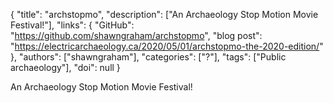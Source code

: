 {
  "title": "archstopmo",
  "description": ["An Archaeology Stop Motion Movie Festival!"],
  "links": {
    "GitHub": "https://github.com/shawngraham/archstopmo",
    "blog post": "https://electricarchaeology.ca/2020/05/01/archstopmo-the-2020-edition/"
  },
  "authors": ["shawngraham"],
  "categories": ["?"],
  "tags": ["Public archaeology"],
  "doi": null
}

<!-- Generated by csv2md.R – do not edit by hand -->

An Archaeology Stop Motion Movie Festival!